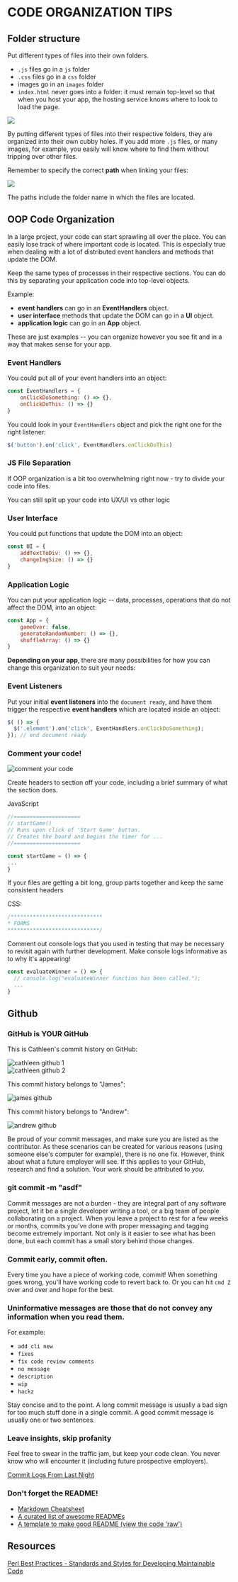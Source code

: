 # CODE ORGANIZATION TIPS

## Folder structure

Put different types of files into their own folders.

* `.js` files go in a `js` folder
* `.css` files go in a `css` folder
* images go in an `images` folder
* `index.html` never goes into a folder: it must remain top-level so that when you host your app, the hosting service knows where to look to load the page.

![](https://i.imgur.com/bIJAU5W.png)

By putting different types of files into their respective folders, they are organized into their own cubby holes. If you add more `.js` files, or many images, for example, you easily will know where to find them without tripping over other files.

Remember to specify the correct **path** when linking your files:

![](https://i.imgur.com/bchaQmp.png)

The paths include the folder name in which the files are located.


## OOP Code Organization

In a large project, your code can start sprawling all over the place. You can easily lose track of where important code is located. This is especially true when dealing with a lot of distributed event handlers and methods that update the DOM.

Keep the same types of processes in their respective sections. You can do this by separating your application code into top-level objects.

Example:

* **event handlers** can go in an **EventHandlers** object.
* **user interface** methods that update the DOM can go in a **UI** object.
* **application logic** can go in an **App** object.

These are just examples -- you can organize however you see fit and in a way that makes sense for your app.

### Event Handlers

You could put all of your event handlers into an object:

```javascript
const EventHandlers = {
	onClickDoSomething: () => {},
	onClickDoThis: () => {}
}
```

You could look in your `EventHandlers` object and pick the right one for the right listener:

```JavaScript
$('button').on('click', EventHandlers.onClickDoThis)
```
### JS File Separation

If OOP organization is a bit too overwhelming right now - try to divide your code into files.

You can still split up your code into UX/UI vs other logic

### User Interface

You could put functions that update the DOM into an object:

```javascript
const UI = {
	addTextToDiv: () => {},
	changeImgSize: () => {}
}
```

### Application Logic

You can put your application logic -- data, processes, operations that do not affect the DOM, into an object:

```javascript
const App = {
	gameOver: false,
	generateRandomNumber: () => {},
	shuffleArray: () => {}
}
```

**Depending on your app**, there are many possibilities for how you can change this organization to suit your needs:

### Event Listeners

Put your initial **event listeners** into the `document ready`, and have them trigger the respective **event handlers** which are located inside an object:

```javascript
$( () => {
  $('.element').on('click', EventHandlers.onClickDoSomething);
}); // end document ready
```

### Comment your code!

![comment your code](https://i.imgur.com/mEldaOo.png)

Create headers to section off your code, including a brief summary of what the section does.

JavaScript

```javascript
//=====================
// startGame()
// Runs upon click of 'Start Game' button.  
// Creates the board and begins the timer for ...
//=====================

const startGame = () => {
...
}
```

If your files are getting a bit long, group parts together and keep the same consistent headers

CSS:

```css
/*****************************
* FORMS
*****************************/
```

Comment out console logs that you used in testing that may be necessary to revisit again with further development.  Make console logs informative as to why it's appearing!

```javascript
const evaluateWinner = () => {
  // console.log("evaluateWinner function has been called.");
  ...
}
```

## Github

### GitHub is YOUR GitHub

This is Cathleen's commit history on GitHub:

![cathleen github 1](https://i.imgur.com/gvHIqTp.png)<br>
![cathleen github 2](https://i.imgur.com/sInSFQq.png)

This commit history belongs to "James":

![james github](https://i.imgur.com/7dFyVPU.png)

This commit history belongs to "Andrew":

![andrew github](https://i.imgur.com/P2XOJPU.png)

Be proud of your commit messages, and make sure you are listed as the contributor. As these scenarios can be created for various reasons (using someone else's computer for example), there is no one fix. However, think about what a future employer will see. If this applies to your GitHub, research and find a solution.  Your work should be attributed to _you_.  

### git commit -m "asdf"

Commit messages are not a burden - they are integral part of any software project, let it be a single developer writing a tool, or a big team of people collaborating on a project.  When you leave a project to rest for a few weeks or months, commits you’ve done with proper messaging and tagging become extremely important. Not only is it easier to see what has been done, but each commit has a small story behind those changes.

### Commit early, commit often.  

Every time you have a piece of working code, commit!  When something goes wrong, you'll have working code to revert back to.  Or you can hit `cmd Z` over and over and hope for the best.  

### Uninformative messages are those that do not convey any information when you read them.

For example:

- `add cli new`
- `fixes`
- `fix code review comments`
- `no message`
- `description`
- `wip`
- `hackz`

Stay concise and to the point. A long commit message is usually a bad sign for too much stuff done in a single commit. A good commit message is usually one or two sentences.

### Leave insights, skip profanity

Feel free to swear in the traffic jam, but keep your code clean. You never know who will encounter it (including future prospective employers).  

[Commit Logs From Last Night](http://www.commitlogsfromlastnight.com/)

### Don't forget the README!

- [Markdown Cheatsheet](https://github.com/adam-p/markdown-here/wiki/Markdown-Cheatsheet)
- [A curated list of awesome READMEs](https://github.com/matiassingers/awesome-readme)
- [A template to make good README (view the code 'raw')](https://gist.github.com/PurpleBooth/109311bb0361f32d87a2)

## Resources

[Perl Best Practices - Standards and Styles for Developing Maintainable Code](http://shop.oreilly.com/product/9780596001735.do)
